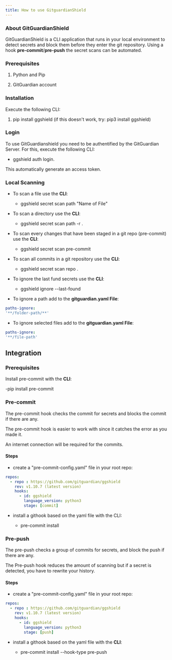 ```yaml
---
title: How to use GitguardianShield
---
```


### About GitGuardianShield

GitGuardianShield is a CLI application that runs in your local environment to detect secrets and block them before they enter the git repository.
Using a hook **pre-commit**/**pre-push** the secret scans can be automated.

### Prerequisites

1. Python and Pip

2. GitGuardian account

### Installation

Execute the following CLI:

1. pip install ggshield (if this doesn't work, try: pip3 install ggshield)

### Login

To use GitGuardianshield you need to be authentified by the GitGuardian Server. For this, execute the following CLI:

- ggshield auth login.

This automatically generate an access token.

### Local Scanning

- To scan a file use the **CLI**:

  - ggshield secret scan path "Name of File"
  
- To scan a directory use the **CLI**:

  - ggshield secret scan path -r .
  
- To scan every changes that have been staged in a git repo (pre-commit) use the **CLI**:

  - ggshield secret scan pre-commit
  
- To scan all commits in a git repository use the **CLI**:

  - ggshield secret scan repo .
  
- To ignore the last fund secrets use the **CLI**:

  - ggshield ignore --last-found
  
- To ignore a path add to the **gitguardian.yaml File**:

``` yaml
paths-ignore:
'**/folder-path/**'
```

- To ignore selected files add to the **gitguardian.yaml File**:

``` yaml
paths-ignore:
'**/file-path'
```

## Integration

### Prerequisites

Install pre-commit with the **CLI**:

-pip install pre-commit

### Pre-commit

The pre-commit hook checks the commit for secrets and blocks the commit if there are any.

The pre-commit hook is easier to work with since it catches the error as you made it.

An internet connection will be required for the commits.

#### Steps

- create a "pre-commit-config.yaml" file in your root repo:

```yaml
repos:
  - repo : https://github.com/gitguardian/ggshield
    rev: v1.10.7 (latest version)
    hooks:
      - id: ggshield
        language_version: python3
        stage: [commit]
```

- install a githook based on the yaml file with the CLI:

  - pre-commit install

### Pre-push

The pre-push checks a group of commits for secrets, and block the push if there are any.

The Pre-push hook reduces the amount of scanning but if a secret is detected, you have to rewrite your history.

#### Steps

- create a "pre-commit-config.yaml" file in your root repo:

```yaml
repos:
  - repo : https://github.com/gitguardian/ggshield
    rev: v1.10.7 (latest version)
    hooks:
      - id: ggshield
        language_version: python3
        stage: [push]
```

- install a githook based on the yaml file with the **CLI**:

  - pre-commit install --hook-type pre-push
